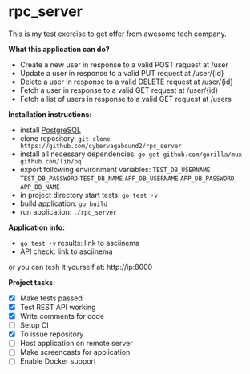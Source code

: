# rpc_server

This is my test exercise to get offer from awesome tech company.

**What this application can do?**

- Create a new user in response to a valid POST request at /user
- Update a user in response to a valid PUT request at /user/{id}
- Delete a user in response to a valid DELETE request at /user/{id}
- Fetch a user in response to a valid GET request at /user/{id}
- Fetch a list of users in response to a valid GET request at /users

**Installation instructions:**
- install [PostgreSQL](https://www.postgresql.org/download/)
- clone repository: `git clone https://github.com/cybervagabound2/rpc_server`
- install all necessary dependencies:
`go get github.com/gorilla/mux github.com/lib/pq`
- export following environment variables:
`TEST_DB_USERNAME`
`TEST_DB_PASSWORD`
`TEST_DB_NAME`
`APP_DB_USERNAME`
`APP_DB_PASSWORD`
`APP_DB_NAME`
- in project directory start tests:
`go test -v`
- build application:
`go build`
- run application:
`./rpc_server`

**Application info:**
- `go test -v` results: link to asciinema
- API check: link to asciinema

or you can tesh it yourself at: http://ip:8000

**Project tasks:**
- [x] Make tests passed
- [x] Test REST API working
- [x] Write comments for code 
- [ ] Setup CI
- [x] To issue repository
- [ ] Host application on remote server
- [ ] Make screencasts for application
- [ ] Enable Docker support
